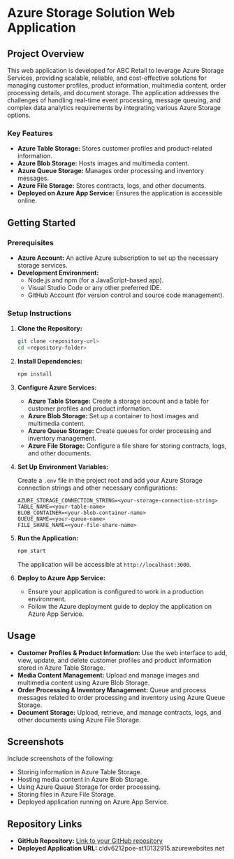 
# Azure Storage Solution Web Application

## Project Overview

This web application is developed for ABC Retail to leverage Azure Storage Services, providing scalable, reliable, and cost-effective solutions for managing customer profiles, product information, multimedia content, order processing details, and document storage. The application addresses the challenges of handling real-time event processing, message queuing, and complex data analytics requirements by integrating various Azure Storage options.

### Key Features

- **Azure Table Storage:** Stores customer profiles and product-related information.
- **Azure Blob Storage:** Hosts images and multimedia content.
- **Azure Queue Storage:** Manages order processing and inventory messages.
- **Azure File Storage:** Stores contracts, logs, and other documents.
- **Deployed on Azure App Service:** Ensures the application is accessible online.

## Getting Started

### Prerequisites

- **Azure Account:** An active Azure subscription to set up the necessary storage services.
- **Development Environment:** 
  - Node.js and npm (for a JavaScript-based app).
  - Visual Studio Code or any other preferred IDE.
  - GitHub Account (for version control and source code management).

### Setup Instructions

1. **Clone the Repository:**

   ```bash
   git clone <repository-url>
   cd <repository-folder>
   ```

2. **Install Dependencies:**

   ```bash
   npm install
   ```

3. **Configure Azure Services:**

   - **Azure Table Storage:** Create a storage account and a table for customer profiles and product information.
   - **Azure Blob Storage:** Set up a container to host images and multimedia content.
   - **Azure Queue Storage:** Create queues for order processing and inventory management.
   - **Azure File Storage:** Configure a file share for storing contracts, logs, and other documents.

4. **Set Up Environment Variables:**

   Create a `.env` file in the project root and add your Azure Storage connection strings and other necessary configurations:

   ```env
   AZURE_STORAGE_CONNECTION_STRING=<your-storage-connection-string>
   TABLE_NAME=<your-table-name>
   BLOB_CONTAINER=<your-blob-container-name>
   QUEUE_NAME=<your-queue-name>
   FILE_SHARE_NAME=<your-file-share-name>
   ```

5. **Run the Application:**

   ```bash
   npm start
   ```

   The application will be accessible at `http://localhost:3000`.

6. **Deploy to Azure App Service:**

   - Ensure your application is configured to work in a production environment.
   - Follow the Azure deployment guide to deploy the application on Azure App Service.

## Usage

- **Customer Profiles & Product Information:** Use the web interface to add, view, update, and delete customer profiles and product information stored in Azure Table Storage.
- **Media Content Management:** Upload and manage images and multimedia content using Azure Blob Storage.
- **Order Processing & Inventory Management:** Queue and process messages related to order processing and inventory using Azure Queue Storage.
- **Document Storage:** Upload, retrieve, and manage contracts, logs, and other documents using Azure File Storage.

## Screenshots

Include screenshots of the following:
- Storing information in Azure Table Storage.
- Hosting media content in Azure Blob Storage.
- Using Azure Queue Storage for order processing.
- Storing files in Azure File Storage.
- Deployed application running on Azure App Service.

## Repository Links

- **GitHub Repository:** [Link to your GitHub repository](<repository-url>)
- **Deployed Application URL:** cldv6212poe-st10132915.azurewebsites.net

